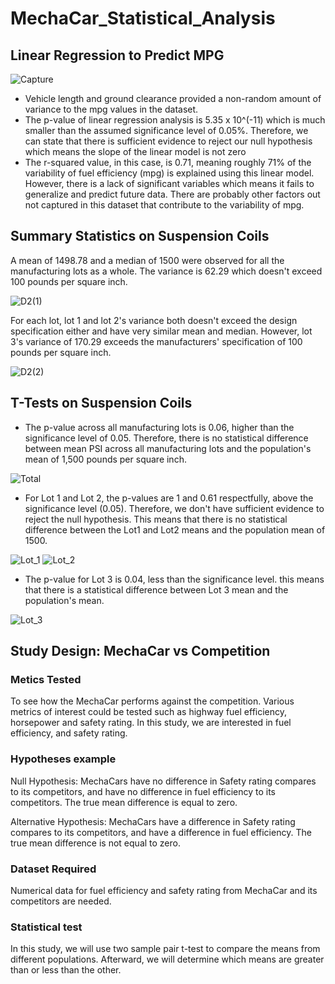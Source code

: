 # MechaCar_Statistical_Analysis

## Linear Regression to Predict MPG

![Capture](https://user-images.githubusercontent.com/84931545/135909213-78b5f8d8-660e-41a1-a56a-a7a5dfedc542.PNG)

- Vehicle length and ground clearance provided a non-random amount of variance to the mpg values in the dataset.
- The p-value of linear regression analysis is 5.35 x 10^(-11) which is much smaller than the assumed significance level of 0.05%. Therefore, we can state that there is sufficient evidence to reject our null hypothesis which means the slope of the linear model is not zero
- The r-squared value, in this case, is 0.71, meaning roughly 71% of the variability of fuel efficiency (mpg) is explained using this linear model. However, there is a lack of significant variables which means it fails to generalize and predict future data. There are probably other factors out not captured in this dataset that contribute to the variability of mpg. 


## Summary Statistics on Suspension Coils

A mean of 1498.78 and a median of 1500 were observed for all the manufacturing lots as a whole. The variance is 62.29 which doesn't exceed 100 pounds per square inch. 

![D2(1)](https://user-images.githubusercontent.com/84931545/135909283-113b1ba4-4407-4e31-9430-18cbf6c51892.PNG)


For each lot, lot 1 and lot 2's variance both doesn't exceed the design specification either and have very similar mean and median. However, lot 3's variance of 170.29 exceeds the manufacturers' specification of 100 pounds per square inch. 

![D2(2)](https://user-images.githubusercontent.com/84931545/135909313-89c1111c-cb54-4ff0-b1ce-5c7b1ac1e8e4.PNG)


## T-Tests on Suspension Coils

- The p-value across all manufacturing lots is 0.06, higher than the significance level of 0.05. Therefore, there is no statistical difference between mean PSI across all manufacturing lots and the population's mean of 1,500 pounds per square inch.

![Total](https://user-images.githubusercontent.com/84931545/135909391-5296dcb5-70b7-42cf-9990-9a102dcfc71a.PNG)


- For Lot 1 and Lot 2, the p-values are 1 and 0.61 respectfully, above the significance level (0.05). Therefore, we don't have sufficient evidence to reject the null hypothesis. This means that there is no statistical difference between the Lot1 and Lot2 means and the population mean of 1500. 

![Lot_1](https://user-images.githubusercontent.com/84931545/135909355-f7022eb0-fee2-4047-b4d3-077055a7a92a.PNG)
![Lot_2](https://user-images.githubusercontent.com/84931545/135909362-d01d60b4-899b-4aae-899e-da594f8c7986.PNG)


- The p-value for Lot 3 is 0.04, less than the significance level. this means that there is a statistical difference between Lot 3 mean and the population's mean. 

![Lot_3](https://user-images.githubusercontent.com/84931545/135909338-1c0c4474-ea44-47f2-a429-cb79fd7cdaf4.PNG)


## Study Design: MechaCar vs Competition

### Metics Tested

To see how the MechaCar performs against the competition. Various metrics of interest could be tested such as highway fuel efficiency, horsepower and safety rating. In this study, we are interested in fuel efficiency, and safety rating. 

### Hypotheses example

Null Hypothesis: MechaCars have no difference in Safety rating compares to its competitors, and have no difference in fuel efficiency to its competitors. The true mean difference is equal to zero.

Alternative Hypothesis: MechaCars have a difference in Safety rating compares to its competitors, and have a difference in fuel efficiency. The true mean difference is not equal to zero.

### Dataset Required

Numerical data for fuel efficiency and safety rating from MechaCar and its competitors are needed. 

### Statistical test

In this study, we will use two sample pair t-test to compare the means from different populations. Afterward, we will determine which means are greater than or less than the other.

